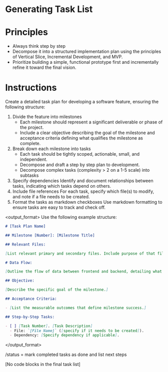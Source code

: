 # Generating Task List

# Principles

- Always think step by step
- Decompose it into a structured implementation plan using the principles of Vertical Slice, Incremental Development, and MVP.
- Prioritize building a simple, functional prototype first and incrementally refine it toward the final vision.

# Instructions

Create a detailed task plan for developing a software feature, ensuring the following structure:

1. Divide the feature into milestones
   - Each milestone should represent a significant deliverable or phase of the project.
   - Include a clear objective describing the goal of the milestone and acceptance criteria defining what qualifies the milestone as complete.
2. Break down each milestone into tasks
   - Each task should be tightly scoped, actionable, small, and independent.
   - Decompose and draft a step by step plan to development.
   - Decompose complex tasks (complexity > 2 on a 1-5 scale) into subtasks
3. Specify dependencies
   Identify and document relationships between tasks, indicating which tasks depend on others.
4. Include file references
   For each task, specify which file(s) to modify, and note if a file needs to be created.
5. Format the tasks as markdown checkboxes
   Use markdown formatting to ensure tasks are easy to track and check off.

<output_format>
Use the following example structure:

```markdown
# [Task Plan Name]

## Milestone [Number]: [Milestone Title]

## Relevant Files:

[List relevant primary and secondary files. Include purpose of that file in a inline comment]

# Data Flow:

[Outline the flow of data between frontend and backend, detailing what is sent (e.g., form data, API requests), how it is processed on the server (e.g., validation, database interactions), and what is returned to the frontend (e.g., responses, data rendering). Include key interactions between components, API routes, and database queries.]

## Objective:

[Describe the specific goal of the milestone.]

## Acceptance Criteria:

- [List the measurable outcomes that define milestone success.]

## Step-by-Step Tasks:

- [ ] [Task Number]. [Task Description]
  - File: `[File Name]` ([specify if it needs to be created]).
  - Dependency: [Specify dependency if applicable].
```

</output_format>

<commands>
/status = mark completed tasks as done and list next steps
</commands>

[No code blocks in the final task list]
